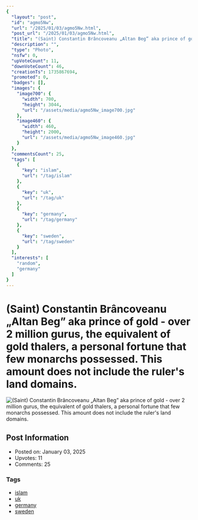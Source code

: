 ```yaml
---
{
  "layout": "post",
  "id": "agmo5Nw",
  "url": "/2025/01/03/agmo5Nw.html",
  "post_url": "/2025/01/03/agmo5Nw.html",
  "title": "(Saint) Constantin Brâncoveanu „Altan Beg” aka prince of gold - over 2 million gurus, the equivalent of gold thalers, a personal fortune that few monarchs possessed. This amount does not include the ruler's land domains.",
  "description": "",
  "type": "Photo",
  "nsfw": 0,
  "upVoteCount": 11,
  "downVoteCount": 46,
  "creationTs": 1735867694,
  "promoted": 0,
  "badges": [],
  "images": {
    "image700": {
      "width": 700,
      "height": 3044,
      "url": "/assets/media/agmo5Nw_image700.jpg"
    },
    "image460": {
      "width": 460,
      "height": 2000,
      "url": "/assets/media/agmo5Nw_image460.jpg"
    }
  },
  "commentsCount": 25,
  "tags": [
    {
      "key": "islam",
      "url": "/tag/islam"
    },
    {
      "key": "uk",
      "url": "/tag/uk"
    },
    {
      "key": "germany",
      "url": "/tag/germany"
    },
    {
      "key": "sweden",
      "url": "/tag/sweden"
    }
  ],
  "interests": [
    "random",
    "germany"
  ]
}
---
```


# (Saint) Constantin Brâncoveanu „Altan Beg” aka prince of gold - over 2 million gurus, the equivalent of gold thalers, a personal fortune that few monarchs possessed. This amount does not include the ruler's land domains.

![(Saint) Constantin Brâncoveanu „Altan Beg” aka prince of gold - over 2 million gurus, the equivalent of gold thalers, a personal fortune that few monarchs possessed. This amount does not include the ruler's land domains.](/assets/media/agmo5Nw_image700.jpg)

## Post Information

- Posted on: January 03, 2025
- Upvotes: 11
- Comments: 25

### Tags

- [islam](/tag/islam)
- [uk](/tag/uk)
- [germany](/tag/germany)
- [sweden](/tag/sweden)
